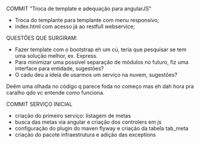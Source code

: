 COMMIT "Troca de template e adequação para angularJS"

- Troca do templante para templante com menu responsivo;
- index.html com acesso já ao restfull webservice;

QUESTÕES QUE SURGIRAM:

- Fazer template com o bootstrap eh um cú, teria que pesquisar se tem uma solução melhor, ex. Express.
- Para minimizar uma possível separação de módulos no futuro, fiz uma interface para entidade, sugestões?
- O cadu deu a ideia de usarmos um serviço na nuvem, sugestões?
 
Deêm uma olhada no código q parece foda no começo mas eh dah hora pra caralho qdo vc entende como funciona.

COMMIT SERVIÇO INICIAL

- criação do primeiro serviço: listagem de metas
- busca das metas via angular e criação dos controlers em js
- configuração do plugin do maven flyway e criação da tabela tab_meta
- criação do pacote infraestrutura e adição das exceptions

